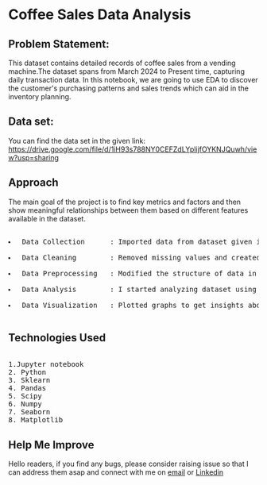 # Coffee Sales Data Analysis
## Problem Statement:

<p>This dataset contains detailed records of coffee sales from a vending machine.The dataset spans from March 2024 to Present time, capturing daily transaction data. In this notebook, we are going to use EDA to discover the customer's
purchasing patterns and sales trends which can aid in the inventory planning.<p>

## Data set:
You can find the data set in the given link: https://drive.google.com/file/d/1iH93s788NY0CEFZdLYplijfOYKNJQuwh/view?usp=sharing

## Approach 
<p>The main goal of the project is to find key metrics and factors and then show meaningful relationships between them based on different features available in the dataset.</p>
<pre> 
<li> Data Collection      : Imported data from dataset given in the project using Pandas library. </li>
<li> Data Cleaning        : Removed missing values and created new features as per insights. </li>
<li> Data Preprocessing   : Modified the structure of data in order to make it more understandable and suitable and convenient for statistical analysis. </li>
<li> Data Analysis        : I started analyzing dataset using Pandas,Numpy,Matplotlib and Seaborn. </li>
<li> Data Visualization   : Plotted graphs to get insights about dependent and independent variables. </li>
</pre>

  
## Technologies Used
<pre> 
1.Jupyter notebook
2. Python 
3. Sklearn
4. Pandas
5. Scipy
6. Numpy
7. Seaborn
8. Matplotlib
</pre>

## Help Me Improve
<p> Hello readers, if you find any bugs, please consider raising issue so that I can address them asap and connect with me on
<a href="mailto:bhaskarpadamati112@gmail.com">email</a> or
<a href="https://www.linkedin.com/in/gayathri-bhaskar-padamati-78552a148/">Linkedin</a>
